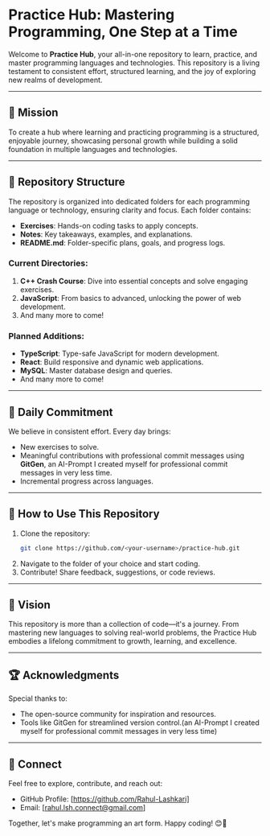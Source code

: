 # **Practice Hub: Mastering Programming, One Step at a Time**

Welcome to **Practice Hub**, your all-in-one repository to learn, practice, and master programming languages and technologies. This repository is a living testament to consistent effort, structured learning, and the joy of exploring new realms of development.

---

## 🚀 **Mission**
To create a hub where learning and practicing programming is a structured, enjoyable journey, showcasing personal growth while building a solid foundation in multiple languages and technologies.

---

## 📂 **Repository Structure**
The repository is organized into dedicated folders for each programming language or technology, ensuring clarity and focus. Each folder contains:
- **Exercises**: Hands-on coding tasks to apply concepts.
- **Notes**: Key takeaways, examples, and explanations.
- **README.md**: Folder-specific plans, goals, and progress logs.

### Current Directories:
1. **C++ Crash Course**: Dive into essential concepts and solve engaging exercises.
2. **JavaScript**: From basics to advanced, unlocking the power of web development.
3. And many more to come!

### Planned Additions:
- **TypeScript**: Type-safe JavaScript for modern development.
- **React**: Build responsive and dynamic web applications.
- **MySQL**: Master database design and queries.
- And many more to come!

---

## 📅 **Daily Commitment**
We believe in consistent effort. Every day brings:
- New exercises to solve.
- Meaningful contributions with professional commit messages using **GitGen**, an AI-Prompt I created myself for professional commit messages in very less time.
- Incremental progress across languages.

---

## 📖 **How to Use This Repository**
1. Clone the repository:  
   ```bash
   git clone https://github.com/<your-username>/practice-hub.git
2. Navigate to the folder of your choice and start coding.
3. Contribute! Share feedback, suggestions, or code reviews.

---

## 🌟 **Vision**
This repository is more than a collection of code—it's a journey. From mastering new languages to solving real-world problems, the Practice Hub embodies a lifelong commitment to growth, learning, and excellence.

---

## 🏆 **Acknowledgments**
Special thanks to:
- The open-source community for inspiration and resources.
- Tools like GitGen for streamlined version control.(an AI-Prompt I created myself for professional commit messages in very less time)

---

## 🔗 **Connect**
Feel free to explore, contribute, and reach out:
- GitHub Profile: [https://github.com/Rahul-Lashkari]
- Email: [rahul.lsh.connect@gmail.com]

Together, let's make programming an art form. Happy coding! 😊🎉